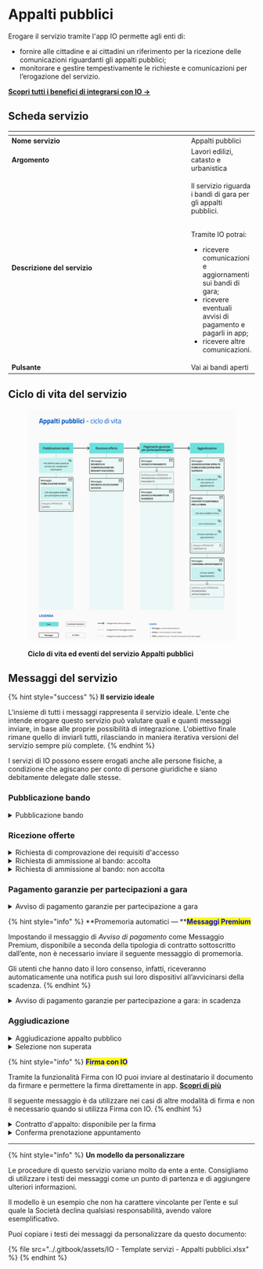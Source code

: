 # Appalti pubblici

Erogare il servizio tramite l'app IO permette agli enti di:

* fornire alle cittadine e ai cittadini un riferimento per la ricezione delle comunicazioni riguardanti gli appalti pubblici;
* monitorare e gestire tempestivamente le richieste e comunicazioni per l’erogazione del servizio.

[**Scopri tutti i benefici di integrarsi con IO →** ](https://app.gitbook.com/s/xWONfJmawghGo2ekuaKh/cose-io-e-qual-e-il-suo-obiettivo#perche-integrarsi-con-io)

## Scheda servizio <a href="#scheda-servizio" id="scheda-servizio"></a>

<table data-header-hidden><thead><tr><th width="370"></th><th></th></tr></thead><tbody><tr><td><strong>Nome servizio</strong></td><td>Appalti pubblici</td></tr><tr><td><strong>Argomento</strong></td><td>Lavori edilizi, catasto e urbanistica</td></tr><tr><td><strong>Descrizione del servizio</strong></td><td><p>Il servizio riguarda i bandi di gara per gli appalti pubblici.</p><p><br>Tramite IO potrai:</p><ul><li>ricevere comunicazioni e aggiornamenti sui bandi di gara;</li><li>ricevere eventuali avvisi di pagamento e pagarli in app;</li><li>ricevere altre comunicazioni.</li></ul></td></tr><tr><td><strong>Pulsante</strong></td><td>Vai ai bandi aperti</td></tr></tbody></table>

## Ciclo di vita del servizio

<figure><img src="../.gitbook/assets/image (2).png" alt=""><figcaption><p><strong>Ciclo di vita ed eventi del servizio Appalti pubblici</strong></p></figcaption></figure>

## Messaggi del servizio

{% hint style="success" %}
**Il servizio ideale**

L'insieme di tutti i messaggi rappresenta il servizio ideale. L'ente che intende erogare questo servizio può valutare quali e quanti messaggi inviare, in base alle proprie possibilità di integrazione. L'obiettivo finale rimane quello di inviarli tutti, rilasciando in maniera iterativa versioni del servizio sempre più complete.
{% endhint %}

I servizi di IO possono essere erogati anche alle persone fisiche, a condizione che agiscano per conto di persone giuridiche e siano debitamente delegate dalle stesse.&#x20;

### Pubblicazione bando

<details>

<summary>Pubblicazione bando</summary>

:sparkles: <mark style="color:blue;">**Allegati Premium**</mark> — Tramite questa funzionalità Premium, disponibile a seconda della tipologia di contratto sottoscritto dall’ente, puoi allegare documenti all'interno del messaggio.

Questo messaggio è da utilizzare sia per messaggi Premium, sia per messaggi standard. In caso di messaggio standard, **ricorda di eliminare ogni riferimento agli allegati dal corpo del messaggio.**

***

**🖋 Titolo del messaggio:** Pubblicato un nuovo bando

🗒 **Testo del messaggio**:&#x20;

Dal \<gg/mm/aaaa> è possibile presentare la domanda di ammissione al bando \<oggetto del bando>.

\[Inserire qui le modalità di compilazione della domanda e la documentazione necessaria, da compilare a cura e responsabilità dell'ente]

Per consultare i criteri di assegnazione e compilare la domanda, \[visita questo sito]\(URL).

\[Solo per messaggi Premium con allegato] Trovi il testo completo del bando in allegato a questo messaggio.

**🪄 Pulsante**: n/a

<mark style="color:blue;">**📎 Allegato Premium:**</mark> \<testo integrale del bando>

***

**Destinatari**: I cittadini che hanno manifestato interesse verso il servizio.

**Quando inviarlo**: Quando l’ente pubblica un nuovo bando.

**User story**: Come cittadino voglio essere informato sull’apertura di bandi.

</details>

### Ricezione offerte

<details>

<summary>Richiesta di comprovazione dei requisiti d'accesso</summary>

**🖋 Titolo del messaggio:** Richiesta di integrazione

🗒 **Testo del messaggio**:&#x20;

Per comprovare i requisiti di accesso di \<ragione sociale> al bando \<nome del bando> \<riferimenti del bando> abbiamo bisogno di ricevere entro il \<gg/mm/aaaa> alcuni documenti.

Per ulteriori informazione e aggiungere i documenti, \[visita questo sito]\(URL).

**🪄 Pulsante**: n/a

***

**Destinatari:** Il cittadino che ha presentato domanda di partecipazione al bando.

**Quando inviarlo:** Quando è necessario comprovare i requisiti di accesso al bando.

**User story:** Come cittadino voglio ricevere aggiornamento sullo stato di avanzamento della mia domanda.

</details>

<details>

<summary>Richiesta di ammissione al bando: accolta</summary>

**🖋 Titolo del messaggio:** La tua domanda è stata accolta

🗒 **Testo del messaggio:**

La tua domanda di ammissione al bando \<nome del bando> \<riferimenti del bando> è stata accolta.

Per ulteriori informazioni, \[visita questo sito]\(URL).

**🪄 Pulsante:** n/a

***

**Destinatari:** Il cittadino che ha presentato domanda di ammissione al bando pubblicato dall’ente.

**Quando inviarlo:** Quando, valutata l’idoneità dei requisiti, l’ente accoglie la domanda di partecipazione.

**User story:** Come cittadino voglio essere informato sullo stato di avanzamento della mia domanda.

</details>

<details>

<summary>Richiesta di ammissione al bando: non accolta</summary>

**🖋 Titolo del messaggio:** La tua domanda non è stata accolta

🗒 **Testo del messaggio:**

La tua domanda di ammissione al bando \<nome del bando> \<riferimenti del bando> non è stata accolta.

Per ulteriori informazioni, \[visita questo sito]\(URL).

**🪄 Pulsante:** n/a

***

**Destinatari:** Il cittadino che ha presentato domanda di ammissione al bando pubblicato dall’ente.

**Quando inviarlo:** Quando, valutata l’idoneità dei requisiti, l’ente rigetta la domanda di partecipazione.

**User story:** Come cittadino voglio essere informato sullo stato di avanzamento della mia domanda.

</details>

### Pagamento garanzie per partecipazioni a gara

<details>

<summary>Avviso di pagamento garanzie per partecipazione a gara</summary>

:sparkles: <mark style="color:blue;">**Messaggio Premium**</mark> — Se hai un contratto Premium, ti consigliamo di configurare questo messaggio con promemoria Premium: i destinatari verranno avvisati dell‘avvicinarsi della scadenza tramite notifica push.

***

**🖋 Titolo del messaggio:** Hai un nuovo avviso di pagamento

🗒 **Testo del messaggio:**

C’è un avviso di pagamento intestato a \<nome> \<cognome> e relativo a \<causale>.

Devi pagare: <00,00> €

Entro il: \<gg/mm/aaaa>

Puoi pagare direttamente in app premendo “Vedi Avviso”, oppure tramite tutti i canali di pagamento della piattaforma pagoPA e le altre modalità di pagamento offerte dell'ente creditore.

Se hai già provveduto a pagare l’avviso ignora questo messaggio.

Per maggiori informazioni o per richiedere assistenza, contattaci tramite i canali che trovi nella scheda servizio.

In fase di pagamento, se previsto dall'ente, l'importo riportato nel messaggio potrebbe subire variazioni.

**🪄 Pulsante:** Vedi Avviso

***

**Destinatari:** Il cittadino che ha presentato domanda di ammissione al bando pubblicato dall’ente.

**Quando inviarlo:** Quando è necessario pagare le spese relative a garanzie previste dal bando.

**User story:** Come cittadino voglio ricevere comunicazione quando è possibile effettuare il pagamento.

</details>

{% hint style="info" %}
**Promemoria automatici — **<mark style="color:blue;">**Messaggi Premium**</mark>

Impostando il messaggio di _Avviso di pagamento_ come Messaggio Premium, disponibile a seconda della tipologia di contratto sottoscritto dall’ente, non è necessario inviare il seguente messaggio di promemoria.

Gli utenti che hanno dato il loro consenso, infatti, riceveranno automaticamente una notifica push sui loro dispositivi all’avvicinarsi della scadenza.
{% endhint %}

<details>

<summary>Avviso di pagamento garanzie per partecipazione a gara: in scadenza</summary>

**🖋 Titolo del messaggio:** Hai un pagamento in scadenza

🗒 **Testo del messaggio:**

Il tuo pagamento per \<causale> sta per scadere.

Se hai già provveduto a pagare l’avviso ignora questo messaggio.

**🪄 Pulsante:** Vedi Avviso

***

**Destinatari:** Il cittadino che ha presentato domanda di ammissione al bando pubblicato dall’ente.

**Quando inviarlo:** Quando è necessario pagare le spese relative a garanzie previste dal bando.

**User story:** Come cittadino voglio ricevere comunicazione quando è possibile effettuare il pagamento.

</details>

### Aggiudicazione

<details>

<summary>Aggiudicazione appalto pubblico</summary>

**🖋 Titolo del messaggio:** Aggiudicazione del bando

🗒 **Testo del messaggio:**

Il \<gg/mm/aaaa> \<denominazione stazione appaltante> ha assegnato a \<Ragione sociale> i lavori relativi a \<nome del bando> \<riferimento bando>.

\[Inserire qui passi successivi, da compilare a cura e responsabilità dell'ente]

Nei prossimi giorni riceverai un messaggio in app quando il contratto di appalto sarà pronto per la firma.

Per visualizzare il documento di aggiudicazione, \[visita questo sito]\(URL).

**🪄 Pulsante:** n/a

***

**Destinatari:** Il cittadino aggiudicatario dell’appalto.

**Quando inviarlo:** Quando l’ente pubblica l’esito del bando di gara.

**User story:** Come cittadino voglio ricevere aggiornamento sull’esito dei miei bandi.

</details>

<details>

<summary>Selezione non superata</summary>

**🖋 Titolo del messaggio:** Esito del bando \<riferimenti bando>

🗒 **Testo del messaggio:**

Il \<gg/mm/aaaa> \<denominazione stazione appaltante> ha concluso la procedura di selezione per il bando \<oggetto del bando> \<riferimenti del bando>.

\<Ragione Sociale> non ha superato la selezione. Pertanto, non è aggiudicataria dei lavori.

Per visualizzare il documento di aggiudicazione, \[visita questo sito]\(URL).

**🪄 Pulsante:** n/a

***

**Destinatari:** Il cittadino che ha partecipato al bando e che non risulta aggiudicatario.

**Quando inviarlo:** Quando l’ente pubblica l’esito del bando di gara.

**User story:** Come cittadino voglio ricevere aggiornamento sull’esito dei miei bandi.

</details>

{% hint style="info" %}
<mark style="color:blue;">**Firma con IO**</mark>

Tramite la funzionalità Firma con IO puoi inviare al destinatario il documento da firmare e permettere la firma direttamente in app. [**Scopri di più**](https://firma.io.italia.it/)

Il seguente messaggio è da utilizzare nei casi di altre modalità di firma e non è necessario quando si utilizza Firma con IO.
{% endhint %}

<details>

<summary>Contratto d'appalto: disponibile per la firma</summary>

:sparkles: <mark style="color:blue;">**Allegati Premium**</mark> — Tramite questa funzionalità Premium, disponibile a seconda della tipologia di contratto sottoscritto dall’ente, puoi allegare documenti all'interno del messaggio.

Questo messaggio è da utilizzare sia per messaggi Premium, sia per messaggi standard. In caso di messaggio standard, **ricorda di eliminare ogni riferimento agli allegati dal corpo del messaggio.**

***

**🖋 Titolo del messaggio:** Il contratto è pronto per la firma

🗒 **Testo del messaggio:**

Il contratto di appalto \<U> relativo all’assegnazione di \<nome del bando> a \<Ragione Sociale> è pronto per la firma.

\[Solo per messaggi Premium con allegato] Puoi trovare in allegato il testo integrale del contratto in formato \<formato>.

Per visualizzare il contratto, \[visita questo sito]\(URL).

Per prenotare il tuo appuntamento per la firma, \[visita questo sito]\(URL),

Per ulteriori informazioni, \[visita questo sito]\(URL).

**🪄 Pulsante:** n/a

<mark style="color:blue;">**📎 Allegato Premium:**</mark> \<contratto>

***

**Destinatari:** Il cittadino aggiudicatario.

**Quando inviarlo:** Quando il contratto di appalto è pronto per la firma.

**User story:** Come cittadino voglio ricevere aggiornamento sull’esito dei miei bandi.

</details>

<details>

<summary>Conferma prenotazione appuntamento</summary>

:sparkles:<mark style="color:blue;">**Messaggio Premium**</mark> — Se hai un contratto Premium, ti consigliamo di configurare questo messaggio con promemoria Premium: i destinatari verranno avvisati dell‘avvicinarsi dell'appuntamento tramite notifica push.

***

**🖋 Titolo del messaggio:** Il tuo appuntamento

🗒 **Testo del messaggio:**

Hai prenotato un appuntamento per \<oggetto dell’appuntamento>.

**Dove:** \<indirizzo>

**Quando:** \<gg/mm/aaaa> alle \<hh:mm>

Per ulteriori informazioni, (visita questo sito)\[URL].

**🪄 Pulsante:** Disdici appuntamento

***

**Destinatari:** Il cittadino aggiudicatario che ha prenotato un appuntamento per la firma del contratto.

**Quando inviarlo:** Quando l'appuntamento è confermato.

**User story:** Come cittadino voglio ricevere conferma dei miei appuntamenti.

</details>

***

{% hint style="info" %}
**Un modello da personalizzare**

Le procedure di questo servizio variano molto da ente a ente. Consigliamo di utilizzare i testi dei messaggi come un punto di partenza e di aggiungere ulteriori informazioni.&#x20;

Il modello è un esempio che non ha carattere vincolante per l’ente e sul quale la Società declina qualsiasi responsabilità, avendo valore esemplificativo.

Puoi copiare i testi dei messaggi da personalizzare da questo documento:&#x20;

{% file src="../.gitbook/assets/IO - Template servizi - Appalti pubblici.xlsx" %}
{% endhint %}
